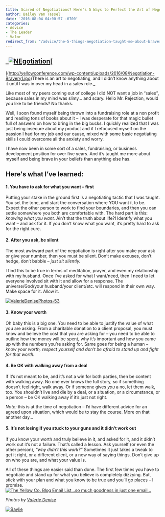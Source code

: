 ```yaml
---
title: Scared of Negotiations? Here's 5 Ways to Perfect the Art of Negotiating
author: Bailey Van Tassel
date: '2016-08-04 04:00:57 -0700'
categories:
- Advice
- The Leader
- Valor
redirect_from: "/advice/the-5-things-negotiation-taught-me-about-bravery/"
---
```


## _[![NEgotiation](http://yellowconference.com/wp-content/uploads/2016/08/NEgotiation.jpg)](http://yellowconference.com/wp-content/uploads/2016/08/NEgotiation.jpg)[  
](http://yellowconference.com/wp-content/uploads/2016/08/Negotiation-Bravery1.jpg)There is an art to negotiating, and I didn’t know anything about it until I was in over my head in a sales role._

Like most of my peers coming out of college I did NOT want a job in “sales", because sales in my mind was slimy… and scary. Hello Mr. Rejection, would you like to be friends? No thanks.

Well, I soon found myself being thrown into a fundraising role at a non profit and reading tons of books about it – I was desperate for that magic bullet full of answers on how to bring in the big bucks. I quickly realized that I was just being insecure about my product and if I refocused myself on the passion I had for my job and our cause, mixed with some basic negotiating skills I could overcome all the anxiety and worry.

I have now been in some sort of a sales, fundraising, or business development position for over five years. And it’s taught me more about myself and being brave in your beliefs than anything else has.

## Here's what I’ve learned:

#### 1\. You have to ask for what you want – **first**

Putting your stake in the ground first is a negotiating tactic that I was taught. You set the tone, and start the conversation where YOU want it to be. Expect the other person to work to find your boundaries, and then you can settle somewhere you both are comfortable with. The hard part is this: _knowing what you want._ Ain’t that the truth about life?! Identify what you want – and ask for it. If you don’t know what you want, it’s pretty hard to ask for the right cure.

#### **2\. After you ask, be silent**

The most awkward part of the negotiation is right after you make your ask or give your number, then you must be silent. Don’t make excuses, don’t hedge, don’t babble – _just sit silently._

I find this to be true in terms of meditation, prayer, and even my relationship with my husband. Once I’ve asked for what I want/need, then I need to let everyone involved sit with it and allow for a response. The universe/God/your husband/your client/etc. will respond in their own way. Make space for it. Allow it.[  
](http://yellowconference.com/wp-content/uploads/2016/07/ValerieDenisePhotos-25.jpg)

[![ValerieDenisePhotos-53](http://yellowconference.com/wp-content/uploads/2016/07/ValerieDenisePhotos-53.jpg)](http://yellowconference.com/wp-content/uploads/2016/07/ValerieDenisePhotos-53.jpg)

#### **3\. Know your worth**

Oh baby this is a big one. You need to be able to justify the value of what you are asking. From a charitable donation to a client proposal, you must know and believe the cost that you are asking for – you need to be able to outline how the money will be spent, why it’s important and how you came up with the numbers you’re asking for. Same goes for being a human – _know your worth, respect yourself and don’t be afraid to stand up and fight for that worth._

#### 4\. Be OK with walking away from a deal

If it’s not meant to be, and it’s not a win for both parties, then be content with walking away. No one ever knows the full story, so if something doesn’t feel right, walk away. Or if someone gives _you_ a no, let them walk, too. You shouldn’t live and die by a deal, or a situation, or a circumstance, or a person – be OK walking away if it’s just not right.

_Note:_ this is at the time of negotiation – I’d have different advice for an agreed upon situation, which would be to stay the course. More on that another day...

#### **5\. It’s not losing if you stuck to your guns and it didn’t work out**

If you know your worth and truly believe in it, and asked for it, and it didn’t work out it’s not a failure. That’s called a lesson. Ask yourself (or even the other person), _“why didn’t this work?”_ Sometimes it just takes a tweak to get it right, or a different client, or a new way of saying things. Don’t give up on who you are, and what your value is.

All of these things are easier said than done. The first few times you have to negotiate and stand up for what you believe is completely dizzying. But, stick with your plan and what you know to be true and you’ll go places – I promise.[![The Yellow Co. Blog Email List...so much goodness in just one email...](http://yellowconference.com/wp-content/uploads/2016/07/EMAIL-LIST.png)](http://yellowconference.us3.list-manage2.com/subscribe?u=3f8e45f74e0653e404965e2ef&id=7cb1ced4ff)

_Photos by [Valerie Denise](http://www.valeriedenisephotos.com/)_

[![Baylie](http://yellowconference.com/wp-content/uploads/2016/04/Baylie.jpg)](http://www.abelimpact.com/)
